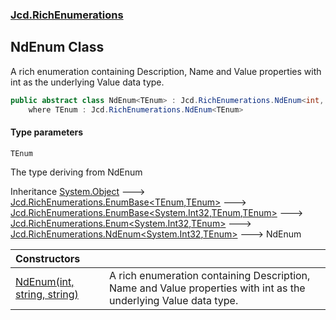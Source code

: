 ### [Jcd.RichEnumerations](Jcd.RichEnumerations.md 'Jcd.RichEnumerations')

## NdEnum<TEnum> Class

A rich enumeration containing Description, Name and Value properties with int as the underlying Value data type.

```csharp
public abstract class NdEnum<TEnum> : Jcd.RichEnumerations.NdEnum<int, TEnum>
    where TEnum : Jcd.RichEnumerations.NdEnum<TEnum>
```
#### Type parameters

<a name='Jcd.RichEnumerations.NdEnum_TEnum_.TEnum'></a>

`TEnum`

The type deriving from NdEnum

Inheritance [System.Object](https://docs.microsoft.com/en-us/dotnet/api/System.Object 'System.Object') &#129106; [Jcd.RichEnumerations.EnumBase&lt;](Jcd.RichEnumerations.EnumBase_TEnumeration,TEnumeratedItem_.md 'Jcd.RichEnumerations.EnumBase<TEnumeration,TEnumeratedItem>')[TEnum](Jcd.RichEnumerations.NdEnum_TEnum_.md#Jcd.RichEnumerations.NdEnum_TEnum_.TEnum 'Jcd.RichEnumerations.NdEnum<TEnum>.TEnum')[,](Jcd.RichEnumerations.EnumBase_TEnumeration,TEnumeratedItem_.md 'Jcd.RichEnumerations.EnumBase<TEnumeration,TEnumeratedItem>')[TEnum](Jcd.RichEnumerations.NdEnum_TEnum_.md#Jcd.RichEnumerations.NdEnum_TEnum_.TEnum 'Jcd.RichEnumerations.NdEnum<TEnum>.TEnum')[&gt;](Jcd.RichEnumerations.EnumBase_TEnumeration,TEnumeratedItem_.md 'Jcd.RichEnumerations.EnumBase<TEnumeration,TEnumeratedItem>') &#129106; [Jcd.RichEnumerations.EnumBase&lt;](Jcd.RichEnumerations.EnumBase_TValue,TEnumeration,TEnumeratedItem_.md 'Jcd.RichEnumerations.EnumBase<TValue,TEnumeration,TEnumeratedItem>')[System.Int32](https://docs.microsoft.com/en-us/dotnet/api/System.Int32 'System.Int32')[,](Jcd.RichEnumerations.EnumBase_TValue,TEnumeration,TEnumeratedItem_.md 'Jcd.RichEnumerations.EnumBase<TValue,TEnumeration,TEnumeratedItem>')[TEnum](Jcd.RichEnumerations.NdEnum_TEnum_.md#Jcd.RichEnumerations.NdEnum_TEnum_.TEnum 'Jcd.RichEnumerations.NdEnum<TEnum>.TEnum')[,](Jcd.RichEnumerations.EnumBase_TValue,TEnumeration,TEnumeratedItem_.md 'Jcd.RichEnumerations.EnumBase<TValue,TEnumeration,TEnumeratedItem>')[TEnum](Jcd.RichEnumerations.NdEnum_TEnum_.md#Jcd.RichEnumerations.NdEnum_TEnum_.TEnum 'Jcd.RichEnumerations.NdEnum<TEnum>.TEnum')[&gt;](Jcd.RichEnumerations.EnumBase_TValue,TEnumeration,TEnumeratedItem_.md 'Jcd.RichEnumerations.EnumBase<TValue,TEnumeration,TEnumeratedItem>') &#129106; [Jcd.RichEnumerations.Enum&lt;](Jcd.RichEnumerations.Enum_TValue,TEnum_.md 'Jcd.RichEnumerations.Enum<TValue,TEnum>')[System.Int32](https://docs.microsoft.com/en-us/dotnet/api/System.Int32 'System.Int32')[,](Jcd.RichEnumerations.Enum_TValue,TEnum_.md 'Jcd.RichEnumerations.Enum<TValue,TEnum>')[TEnum](Jcd.RichEnumerations.NdEnum_TEnum_.md#Jcd.RichEnumerations.NdEnum_TEnum_.TEnum 'Jcd.RichEnumerations.NdEnum<TEnum>.TEnum')[&gt;](Jcd.RichEnumerations.Enum_TValue,TEnum_.md 'Jcd.RichEnumerations.Enum<TValue,TEnum>') &#129106; [Jcd.RichEnumerations.NdEnum&lt;](Jcd.RichEnumerations.NdEnum_TValue,TEnum_.md 'Jcd.RichEnumerations.NdEnum<TValue,TEnum>')[System.Int32](https://docs.microsoft.com/en-us/dotnet/api/System.Int32 'System.Int32')[,](Jcd.RichEnumerations.NdEnum_TValue,TEnum_.md 'Jcd.RichEnumerations.NdEnum<TValue,TEnum>')[TEnum](Jcd.RichEnumerations.NdEnum_TEnum_.md#Jcd.RichEnumerations.NdEnum_TEnum_.TEnum 'Jcd.RichEnumerations.NdEnum<TEnum>.TEnum')[&gt;](Jcd.RichEnumerations.NdEnum_TValue,TEnum_.md 'Jcd.RichEnumerations.NdEnum<TValue,TEnum>') &#129106; NdEnum<TEnum>

| Constructors | |
| :--- | :--- |
| [NdEnum(int, string, string)](Jcd.RichEnumerations.NdEnum_TEnum_.NdEnum(int,string,string).md 'Jcd.RichEnumerations.NdEnum<TEnum>.NdEnum(int, string, string)') | A rich enumeration containing Description, Name and Value properties with int as the underlying Value data type. |
